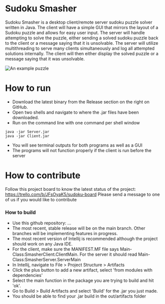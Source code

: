 # Sudoku Smasher
Sudoku Smasher is a desktop client/remote server sudoku puzzle solver written in Java. The client will have a simple GUI that mirrors the layout of a Sudoku puzzle and allows for easy user input. The server will handle attempting to solve the puzzle, either sending a solved sudoku puzzle back to the client or a message saying that it is unsolvable. The server will utilize multithreading to serve many clients simultaneously and log all attempted solutions internally. The client will then either display the solved puzzle or a message saying that it was unsolvable. 

![An example puzzle](https://cdn.britannica.com/42/97142-131-E3E24AA5/sudoku-puzzle-games.jpg?q=60)

# How to run   
- Download the latest binary from the Release section on the right on GitHub.  
- Open two shells and navigate to where the .jar files have been downloaded.
- Run on the command line with one command per shell window
```
java -jar Server.jar
java -jar Client.jar  
```
- You will see terminal outputs for both programs as well as a GUI
- The programs will not function properly if the client is run before the server

# How to contribute
Follow this project board to know the latest status of the project: https://trello.com/b/JFsOyaK5/sudoku-board
Please send a message to one of us if you would like to contribute

### How to build
- Use this github repository: ... 
- The most recent, stable release will be on the main branch. Other branches will be implementing features in progress.
- The most recent version of Intellij is recommended although the project should work on any Java IDE.
- For the client, make sure the MANIFEST.MF file says Main-Class:SmasherClient.ClientMain. For the server it should read Main-Class:SmasherServer.ServerMain
- In Intellij, navigate to File > Project Structure > Artifacts
- Click the plus button to add a new artifact, select 'from modules with dependencies'
- Select the main function in the package you are trying to build and hit 'ok'.
- Go to Build > Build Artifacts and select 'Build' for the .jar you just made.
- You should be able to find your .jar build in the out/artifacts folder
